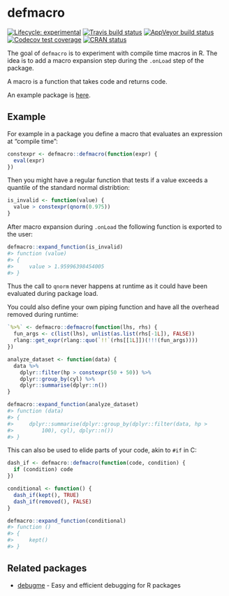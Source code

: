 
<!-- README.md is generated from README.Rmd. Please edit that file -->

# defmacro

<!-- badges: start -->

[![Lifecycle:
experimental](https://img.shields.io/badge/lifecycle-experimental-orange.svg)](https://www.tidyverse.org/lifecycle/#experimental)
[![Travis build
status](https://travis-ci.org/dirkschumacher/defmacro.svg?branch=master)](https://travis-ci.org/dirkschumacher/defmacro)
[![AppVeyor build
status](https://ci.appveyor.com/api/projects/status/github/dirkschumacher/defmacro?branch=master&svg=true)](https://ci.appveyor.com/project/dirkschumacher/defmacro)
[![Codecov test
coverage](https://codecov.io/gh/dirkschumacher/defmacro/branch/master/graph/badge.svg)](https://codecov.io/gh/dirkschumacher/defmacro?branch=master)
[![CRAN
status](https://www.r-pkg.org/badges/version/defmacro)](https://CRAN.R-project.org/package=defmacro)
<!-- badges: end -->

The goal of `defmacro` is to experiment with compile time macros in R.
The idea is to add a macro expansion step during the `.onLoad` step of
the package.

A macro is a function that takes code and returns code.

An example package is
[here](https://github.com/dirkschumacher/defmacroex).

## Example

For example in a package you define a macro that evaluates an expression
at “compile time”:

``` r
constexpr <- defmacro::defmacro(function(expr) {
  eval(expr)
})
```

Then you might have a regular function that tests if a value exceeds a
quantile of the standard normal distribtion:

``` r
is_invalid <- function(value) {
  value > constexpr(qnorm(0.975))
}
```

After macro expansion during `.onLoad` the following function is
exported to the user:

``` r
defmacro::expand_function(is_invalid)
#> function (value) 
#> {
#>     value > 1.95996398454005
#> }
```

Thus the call to `qnorm` never happens at runtime as it could have been
evaluated during package load.

You could also define your own piping function and have all the overhead
removed during runtime:

``` r
`%>%` <- defmacro::defmacro(function(lhs, rhs) {
  fun_args <- c(list(lhs), unlist(as.list(rhs[-1L]), FALSE))
  rlang::get_expr(rlang::quo(`!!`(rhs[[1L]])(!!!(fun_args))))
})
```

``` r
analyze_dataset <- function(data) {
  data %>%
    dplyr::filter(hp > constexpr(50 + 50)) %>%
    dplyr::group_by(cyl) %>%
    dplyr::summarise(dplyr::n())
}
```

``` r
defmacro::expand_function(analyze_dataset)
#> function (data) 
#> {
#>     dplyr::summarise(dplyr::group_by(dplyr::filter(data, hp > 
#>         100), cyl), dplyr::n())
#> }
```

This can also be used to elide parts of your code, akin to `#if` in C:

``` r
dash_if <- defmacro::defmacro(function(code, condition) {
  if (condition) code
})
```

``` r
conditional <- function() {
  dash_if(kept(), TRUE)
  dash_if(removed(), FALSE)
}
```

``` r
defmacro::expand_function(conditional)
#> function () 
#> {
#>     kept()
#> }
```

## Related packages

  - [debugme](https://github.com/r-lib/debugme) - Easy and efficient
    debugging for R packages
